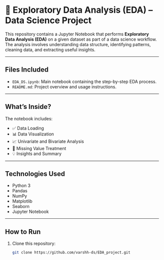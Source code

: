 # 🧪 Exploratory Data Analysis (EDA) – Data Science Project

This repository contains a Jupyter Notebook that performs **Exploratory Data Analysis (EDA)** on a given dataset as part of a data science workflow. The analysis involves understanding data structure, identifying patterns, cleaning data, and extracting useful insights.

---

##  Files Included

- `EDA_DS.ipynb`: Main notebook containing the step-by-step EDA process.
- `README.md`: Project overview and usage instructions.

---

##  What’s Inside?

The notebook includes:

- ✅ Data Loading  
- 📊 Data Visualization  
- 📈 Univariate and Bivariate Analysis  
- 🧼 Missing Value Treatment  
- 💡 Insights and Summary  

---

##  Technologies Used

- Python 3  
- Pandas  
- NumPy  
- Matplotlib  
- Seaborn  
- Jupyter Notebook

---

##  How to Run

1. Clone this repository:
   ```bash
   git clone https://github.com/varshh-ds/EDA_project.git
